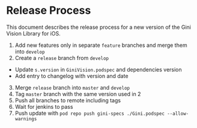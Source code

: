 # Release Process

This document describes the release process for a new version of the Gini Vision Library for iOS.

1. Add new features only in separate `feature` branches and merge them into `develop`
2. Create a `release` branch from `develop`
  * Update `s.version` in `GiniVision.podspec` and dependencies version
  * Add entry to changelog with version and date
3. Merge `release` branch into `master` and `develop`
4. Tag `master` branch with the same version used in 2
5. Push all branches to remote including tags
6. Wait for jenkins to pass
7. Push update with `pod repo push gini-specs ./Gini.podspec --allow-warnings`
